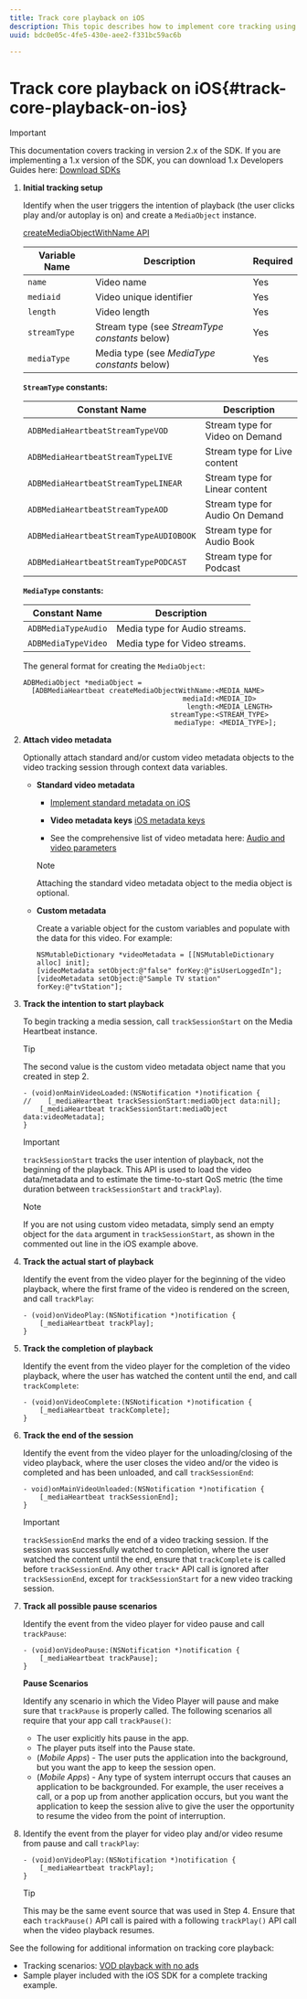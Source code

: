 ```yaml
---
title: Track core playback on iOS
description: This topic describes how to implement core tracking using the Media SDK on iOS.
uuid: bdc0e05c-4fe5-430e-aee2-f331bc59ac6b

---
```


# Track core playback on iOS{#track-core-playback-on-ios}

>[!IMPORTANT]
>This documentation covers tracking in version 2.x of the SDK. If you are implementing a 1.x version of the SDK, you can download 1.x Developers Guides here: [Download SDKs](/help/sdk-implement/download-sdks.md)

1. **Initial tracking setup** 

    Identify when the user triggers the intention of playback (the user clicks play and/or autoplay is on) and create a `MediaObject` instance.

   [createMediaObjectWithName API](https://adobe-marketing-cloud.github.io/media-sdks/reference/ios/Classes/ADBMediaHeartbeat.html#//api/name/createMediaObjectWithName:mediaId:length:streamType:mediaType:) 

   |  Variable Name  | Description  | Required  |
   |---|---|---|
   |  `name`  | Video name  | Yes  |
   |  `mediaid`  | Video unique identifier  | Yes  |
   |  `length`  | Video length  | Yes  |
   |  `streamType`  | Stream type (see _StreamType constants_ below)  | Yes  |
   |  `mediaType`  | Media type (see _MediaType constants_ below)  | Yes  |

   **`StreamType` constants:** 

   |  Constant Name  | Description  |
   |---|---|
   |  `ADBMediaHeartbeatStreamTypeVOD`  | Stream type for Video on Demand  |
   |  `ADBMediaHeartbeatStreamTypeLIVE`  | Stream type for Live content  |
   |  `ADBMediaHeartbeatStreamTypeLINEAR`  | Stream type for Linear content  |
   |  `ADBMediaHeartbeatStreamTypeAOD`  | Stream type for Audio On Demand  |
   |  `ADBMediaHeartbeatStreamTypeAUDIOBOOK`  | Stream type for Audio Book  |
   |  `ADBMediaHeartbeatStreamTypePODCAST`  | Stream type for Podcast  |

   **`MediaType` constants:** 

   |  Constant Name  | Description  |
   |---|---|
   |  `ADBMediaTypeAudio`  | Media type for Audio streams.  |
   |  `ADBMediaTypeVideo`  | Media type for Video streams.  |

   The general format for creating the `MediaObject`:

   ```
   ADBMediaObject *mediaObject =  
     [ADBMediaHeartbeat createMediaObjectWithName:<MEDIA_NAME> 
                                          mediaId:<MEDIA_ID> 
                                           length:<MEDIA_LENGTH>                       
                                       streamType:<STREAM_TYPE> 
                                        mediaType: <MEDIA_TYPE>];
   ```

1. **Attach video metadata** 

    Optionally attach standard and/or custom video metadata objects to the video tracking session through context data variables.

    * **Standard video metadata** 

       * [Implement standard metadata on iOS](/help/sdk-implement/track-av-playback/impl-std-metadata/impl-std-metadata-ios.md)
       * **Video metadata keys** 
           [iOS metadata keys](/help/sdk-implement/track-av-playback/impl-std-metadata/ios-metadata-keys.md)
        
       * See the comprehensive list of video metadata here: [Audio and video parameters](/help/metrics-and-metadata/audio-video-parameters.md)
    
       >[!NOTE]
       >
       >Attaching the standard video metadata object to the media object is optional.

    * **Custom metadata** 
    
       Create a variable object for the custom variables and populate with the data for this video. For example:

       ```    
       NSMutableDictionary *videoMetadata = [[NSMutableDictionary alloc] init]; 
       [videoMetadata setObject:@"false" forKey:@"isUserLoggedIn"]; 
       [videoMetadata setObject:@"Sample TV station" forKey:@"tvStation"];
       ```

1. **Track the intention to start playback** 

    To begin tracking a media session, call `trackSessionStart` on the Media Heartbeat instance. 

   >[!TIP]
   >
   >The second value is the custom video metadata object name that you created in step 2.

   ```
   - (void)onMainVideoLoaded:(NSNotification *)notification { 
   //    [_mediaHeartbeat trackSessionStart:mediaObject data:nil]; 
       [_mediaHeartbeat trackSessionStart:mediaObject data:videoMetadata]; 
   }
   ```

   >[!IMPORTANT]
   >
   >`trackSessionStart` tracks the user intention of playback, not the beginning of the playback. This API is used to load the video data/metadata and to estimate the time-to-start QoS metric (the time duration between `trackSessionStart` and `trackPlay`).

   >[!NOTE]
   >
   >If you are not using custom video metadata, simply send an empty object for the `data` argument in `trackSessionStart`, as shown in the commented out line in the iOS example above.

1. **Track the actual start of playback** 

    Identify the event from the video player for the beginning of the video playback, where the first frame of the video is rendered on the screen, and call `trackPlay`: 

   ```
   - (void)onVideoPlay:(NSNotification *)notification { 
       [_mediaHeartbeat trackPlay]; 
   }
   ```

1. **Track the completion of playback** 

    Identify the event from the video player for the completion of the video playback, where the user has watched the content until the end, and call `trackComplete`: 

   ```
   - (void)onVideoComplete:(NSNotification *)notification { 
       [_mediaHeartbeat trackComplete]; 
   }
   ```

1. **Track the end of the session** 

    Identify the event from the video player for the unloading/closing of the video playback, where the user closes the video and/or the video is completed and has been unloaded, and call `trackSessionEnd`: 

   ```
   - void)onMainVideoUnloaded:(NSNotification *)notification { 
       [_mediaHeartbeat trackSessionEnd]; 
   }
   ```

   >[!IMPORTANT]
   >
   >`trackSessionEnd` marks the end of a video tracking session. If the session was successfully watched to completion, where the user watched the content until the end, ensure that `trackComplete` is called before `trackSessionEnd`. Any other `track*` API call is ignored after `trackSessionEnd`, except for `trackSessionStart` for a new video tracking session.

1. **Track all possible pause scenarios** 

    Identify the event from the video player for video pause and call `trackPause`: 

   ```
   - (void)onVideoPause:(NSNotification *)notification { 
       [_mediaHeartbeat trackPause]; 
   }
   ```

   **Pause Scenarios** 
   
   Identify any scenario in which the Video Player will pause and make sure that `trackPause` is properly called. The following scenarios all require that your app call `trackPause()`:

    * The user explicitly hits pause in the app.
    * The player puts itself into the Pause state.
    * (*Mobile Apps*) - The user puts the application into the background, but you want the app to keep the session open.
    * (*Mobile Apps*) - Any type of system interrupt occurs that causes an application to be backgrounded. For example, the user receives a call, or a pop up from another application occurs, but you want the application to keep the session alive to give the user the opportunity to resume the video from the point of interruption.

1. Identify the event from the player for video play and/or video resume from pause and call `trackPlay`: 

   ```
   - (void)onVideoPlay:(NSNotification *)notification { 
       [_mediaHeartbeat trackPlay]; 
   }
   ```

   >[!TIP]
   >
   >This may be the same event source that was used in Step 4. Ensure that each `trackPause()` API call is paired with a following `trackPlay()` API call when the video playback resumes.

See the following for additional information on tracking core playback:

* Tracking scenarios: [VOD playback with no ads](/help/sdk-implement/tracking-scenarios/vod-no-intrs-details.md)
* Sample player included with the iOS SDK for a complete tracking example.

